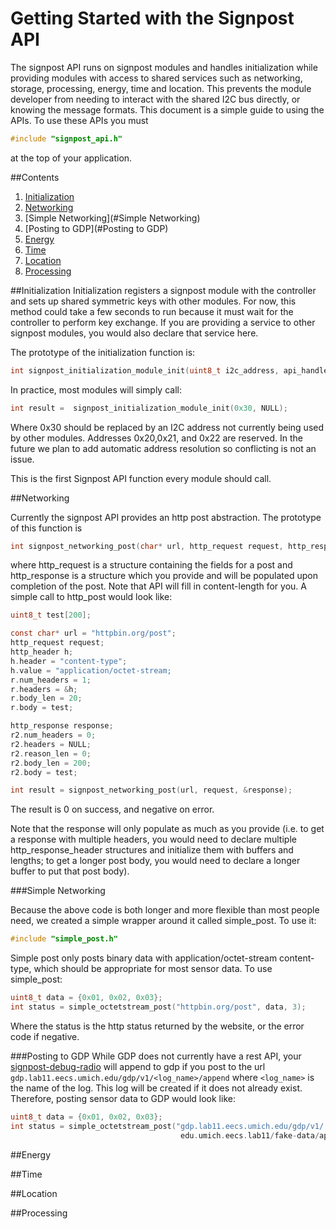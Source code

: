 Getting Started with the Signpost API
=====================================

The signpost API runs on signpost modules and handles initialization while
providing modules with access to shared services such as networking,
storage, processing, energy, time and location. This prevents the module
developer from needing to interact with the shared I2C bus directly, or
knowing the message formats. This document is a simple guide to using 
the APIs. To use these APIs you must 

```c
#include "signpost_api.h"
```

at the top of your application.

##Contents
1. [Initialization](#Initialization)
2. [Networking](#Networking)
3. [Simple Networking](#Simple Networking)
3. [Posting to GDP](#Posting to GDP)
4. [Energy](#Energy)
5. [Time](#Time)
6. [Location](#Location)
7. [Processing](#Processing)

##Initialization
Initialization registers a signpost module with the controller and sets up
shared symmetric keys with other modules. For now, this method could take a few seconds to run
because it must wait for the controller to perform key
exchange. If you are providing a service to other signpost modules, you would also
declare that service here.

The prototype of the initialization function is:

```c
int signpost_initialization_module_init(uint8_t i2c_address, api_handler_t** api);
```

In practice, most modules will simply call:

```c
int result =  signpost_initialization_module_init(0x30, NULL);
```

Where 0x30 should be replaced by an I2C address not currently being used
by other modules. Addresses 0x20,0x21, and 0x22 are reserved. In the future
we plan to add automatic address resolution so conflicting is not an issue.

This is the first Signpost API function every module should call.

##Networking

Currently the signpost API provides an http post abstraction. The prototype
of this function is

```c
int signpost_networking_post(char* url, http_request request, http_response* response);
```

where http_request is a structure containing the fields for a post and
http_response is a structure which you provide and will be populated upon
completion of the post. Note that API will fill in
content-length for you. A simple call to http_post would look like:

```c
uint8_t test[200];

const char* url = "httpbin.org/post";
http_request request;
http_header h;
h.header = "content-type";
h.value = "application/octet-stream;
r.num_headers = 1;
r.headers = &h;
r.body_len = 20;
r.body = test;

http_response response;
r2.num_headers = 0;
r2.headers = NULL;
r2.reason_len = 0;
r2.body_len = 200;
r2.body = test;

int result = signpost_networking_post(url, request, &response);
```

The result is 0 on success, and negative on error.

Note that the response will only populate as much as you provide (i.e. to get
a response with multiple headers, you would need to declare multiple 
http_response_header structures and initialize them with buffers and lengths;
to get a longer post body, you would need to declare a longer buffer to put that post
body).

###Simple Networking

Because the above code is both longer and more flexible than most people need,
we created a simple wrapper around it called simple_post. To use it:

```c
#include "simple_post.h"
```

Simple post only posts binary data with application/octet-stream
content-type, which should be appropriate for most sensor data. 
To use simple_post:

```c
uint8_t data = {0x01, 0x02, 0x03};
int status = simple_octetstream_post("httpbin.org/post", data, 3);
```

Where the status is the http status returned by the website, or the error
code if negative.

###Posting to GDP
While GDP does not currently have a rest API, your 
[signpost-debug-radio](../receiver/debug_radio/)
will append to gdp if you post to the url `gdp.lab11.eecs.umich.edu/gdp/v1/<log_name>/append`
where `<log_name>` is the name of the log. This log will be created if it does
not already exist. Therefore, posting sensor data to GDP would look like:

```c
uint8_t data = {0x01, 0x02, 0x03};
int status = simple_octetstream_post("gdp.lab11.eecs.umich.edu/gdp/v1/
                                      edu.umich.eecs.lab11/fake-data/append", data, 3);
```

##Energy

##Time

##Location

##Processing


